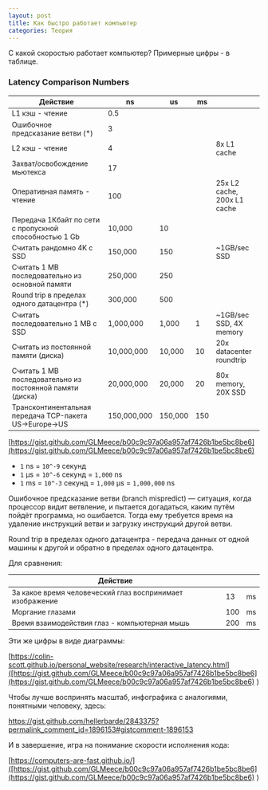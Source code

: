 ```yaml
---
layout: post
title: Как быстро работает компьютер
categories: Теория
---
```


C какой скоростью работает компьютер? Примерные цифры - в таблице.

### Latency Comparison Numbers

<style scoped>
table {
  font-size: 14px;
}
</style>


| **Действие**                                              | ns          | us      | ms  |                             |
|-----------------------------------------------------------|-------------|---------|-----|-----------------------------|
| L1 кэш - чтение                                           | 0.5         |         |     |                             |
| Ошибочное предсказание ветви (*)                          | 3           |         |     |                             |
| L2 кэш - чтение                                           | 4           |         |     | 8x L1 cache                 |
| Захват/освобождение мьютекса                              | 17          |         |     |                             |
| Оперативная память - чтение                               | 100         |         |     | 25x L2 cache, 200x L1 cache |
| Передача 1Кбайт по сети с пропускной способностью 1 Gb    | 10,000      | 10      |     |                             |
| Считать рандомно 4K с SSD                                 | 150,000     | 150     |     | ~1GB/sec SSD                |
| Cчитать 1 MB последовательно из основной памяти           | 250,000     | 250     |     |                             |
| Round trip в пределах одного датацентра (*)               | 300,000     | 500     |     |                             |
| Считать последовательно 1 MB с SSD                        | 1,000,000   | 1,000   | 1   | ~1GB/sec SSD, 4X memory     |
| Считать из постоянной памяти (диска)                      | 10,000,000  | 10,000  | 10  | 20x datacenter roundtrip    |
| Считать 1 MB последовательно из постоянной памяти (диска) | 20,000,000  | 20,000  | 20  | 80x memory, 20X SSD         |
| Трансконтинентальная передача TCP-пакета US->Europe->US   | 150,000,000 | 150,000 | 150 |                             |


[https://gist.github.com/GLMeece/b00c9c97a06a957af7426b1be5bc8be6](https://gist.github.com/GLMeece/b00c9c97a06a957af7426b1be5bc8be6)

* `1` ns = `10^-9` секунд
* `1` µs = `10^-6` секунд = `1,000` ns
* `1` ms = `10^-3` секунд = `1,000` µs = `1,000,000` ns

Ошибочное предсказание ветви (branch mispredict) — ситуация, когда процессор видит ветвление, и пытается
догадаться, каким путём пойдёт программа, но ошибается. Тогда ему требуется время на удаление инструкций ветви и
загрузку инструкций другой ветви.

Round trip в пределах одного датацентра - передача данных от одной машины к другой и обратно в пределах одного
датацентра.

Для сравнения:

| **Действие**                                              |     |     | 
|-----------------------------------------------------------|-----|-----|
| За какое время человеческий глаз воспринимает изображение | 13  | ms  |
| Моргание глазами                                          | 100 | ms  | 
| Время взаимодействия глаз - компьютерная мышь             | 200 | ms  |


Эти же цифры в виде диаграммы:

[https://colin-scott.github.io/personal_website/research/interactive_latency.html]([https://gist.github.com/GLMeece/b00c9c97a06a957af7426b1be5bc8be6](https://gist.github.com/GLMeece/b00c9c97a06a957af7426b1be5bc8be6)
)

Чтобы лучше воспринять масштаб, инфографика с аналогиями, понятными человеку, здесь:

[https://gist.github.com/hellerbarde/2843375?permalink_comment_id=1896153#gistcomment-1896153
]([https://gist.github.com/GLMeece/b00c9c97a06a957af7426b1be5bc8be6](https://gist.github.com/GLMeece/b00c9c97a06a957af7426b1be5bc8be6)
)

И в завершение, игра на понимание скорости исполнения кода:

[https://computers-are-fast.github.io/]([https://gist.github.com/GLMeece/b00c9c97a06a957af7426b1be5bc8be6](https://gist.github.com/GLMeece/b00c9c97a06a957af7426b1be5bc8be6)
)
